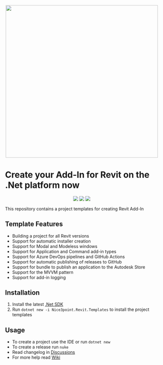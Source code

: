 <h3 align="center"><img src="https://user-images.githubusercontent.com/20504884/147851930-168b19cc-2a41-444e-8e03-c940418a2bb2.png" width="500px"></h3>

# Create your Add-In for Revit on the .Net platform now

<p align="center">
  <a href="https://www.nuget.org/packages/Nice3point.Revit.Templates"><img src="https://img.shields.io/nuget/v/Nice3point.Revit.Templates?style=for-the-badge"></a>
  <a href="https://www.nuget.org/packages/Nice3point.Revit.Templates"><img src="https://img.shields.io/nuget/dt/Nice3point.Revit.Templates?style=for-the-badge"></a>
  <a href="https://github.com/Nice3point/RevitTemplate/commits/main"><img src="https://img.shields.io/github/last-commit/Nice3point/RevitTemplate/develop?style=for-the-badge"></a>
</p>

This repository contains a project templates for creating Revit Add-In

## Template Features

- Building a project for all Revit versions
- Support for automatic installer creation
- Support for Modal and Modeless windows
- Support for Application and Command add-in types
- Support for Azure DevOps pipelines and GitHub Actions
- Support for automatic publishing of releases to GitHub
- Support for bundle to publish an application to the Autodesk Store
- Support for the MVVM pattern
- Support for add-in logging

## Installation

1. Install the latest [.Net SDK](https://dotnet.microsoft.com/download)
2. Run `dotnet new -i Nice3point.Revit.Templates` to install the project templates

## Usage

- To create a project use the IDE or run `dotnet new`
- To create a release run `nuke`
- Read changelog in [Discussions](https://github.com/Nice3point/RevitTemplates/discussions/categories/announcements)
- For more help read [Wiki](https://github.com/Nice3point/RevitTemplates/wiki)